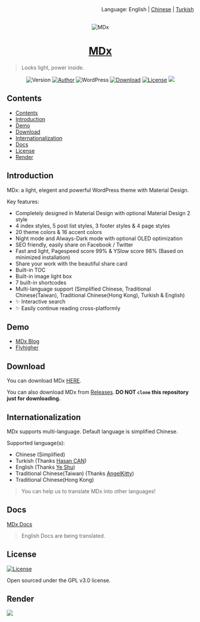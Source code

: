 <div align="right">Language: English | <a title="Chinese" href="https://github.com/yrccondor/mdx/blob/master/README/zh_CN.md">Chinese</a> | <a title="Turkish" href="https://github.com/yrccondor/mdx/blob/master/README/tr_TR.md">Turkish</a></div>

<br>

<p align="center">
<img src="https://acdn.flyhigher.top/mdx-2020-new.jpg" alt="MDx">
</p>

<h1 align="center"><a href="https://mdx.flyhigher.top" target="_blank">MDx</a></h1>

> Looks light, power inside.

<p align="center">
<img alt="Version" src="https://img.shields.io/badge/version-1.9.10-3f51b5.svg?style=flat-square"/>
<a href="https://flyhigher.top"><img alt="Author" src="https://img.shields.io/badge/author-Axton-red.svg?style=flat-square"/></a>
<img alt="WordPress" src="https://img.shields.io/badge/WordPress-5.0%2B-blue.svg?style=flat-square"/>
<a href="https://mdx.flyhigher.top"><img alt="Download" src="https://img.shields.io/badge/download-2.28M-brightgreen.svg?style=flat-square"/></a>
<a href="https://github.com/yrccondor/mdx/blob/master/LICENSE"><img alt="License" src="https://img.shields.io/badge/license-GPL%20V3.0-orange.svg?style=flat-square"/></a>
<a href="https://app.fossa.io/projects/git%2Bgithub.com%2Fyrccondor%2Fmdx?ref=badge_shield" alt="FOSSA Status"><img src="https://app.fossa.io/api/projects/git%2Bgithub.com%2Fyrccondor%2Fmdx.svg?type=shield"/></a>
</p>


## Contents

- [Contents](#contents)
- [Introduction](#introduction)
- [Demo](#demo)
- [Download](#download)
- [Internationalization](#internationalization)
- [Docs](#docs)
- [License](#license)
- [Render](#render)


## Introduction

MDx: a light, elegent and powerful WordPress theme with Material Design.

Key features:

- Completely designed in Material Design with optional Material Design 2 style
- 4 index styles, 5 post list styles, 3 footer styles & 4 page styles
- 20 theme colors & 16 accent colors
- Night mode and Always-Dark mode with optional OLED optimization
- SEO friendly, easily share on Facebook / Twitter
- Fast and light, Pagespeed score 99% & YSlow score 98% (Based on minimized installation)
- Share your work with the beautiful share card
- Built-in TOC
- Built-in image light box
- 7 built-in shortcodes
- Multi-language support (Simplified Chinese, Traditional Chinese(Taiwan), Traditional Chinese(Hong Kong), Turkish & English)
- ✨ Interactive search
- ✨ Easily continue reading cross-platformly


## Demo

- [MDx Blog](https://mdxblog.flyhigher.top)
- [Flyhigher](https://flyhigher.top)


## Download

You can download MDx [HERE](https://mdx.flyhigher.top).

You can also download MDx from [Releases](https://github.com/yrccondor/mdx/releases). **DO NOT `clone` this repository just for downloading.**


## Internationalization

MDx supports multi-language. Default language is simplified Chinese.

Supported language(s):

- Chinese (Simplified)
- Turkish (Thanks [Hasan CAN](https://github.com/Sn0bzy))
- English (Thanks [Ye Shu](https://github.com/yechs))
- Traditional Chinese(Taiwan) (Thanks [AngelKitty](https://github.com/AngelKitty))
- Traditional Chinese(Hong Kong)

> You can help us to translate MDx into other languages!


## Docs

[MDx Docs](https://doc.flyhigher.top/mdx/)

> English Docs are being translated.


## License

<a href="https://github.com/yrccondor/mdx/blob/master/LICENSE"><img alt="License" src="https://img.shields.io/badge/license-GPL%20V3.0-orange.svg?style=flat-square"/></a>

Open sourced under the GPL v3.0 license.


## Render

![](https://acdn.flyhigher.top/wp-content/uploads/2017/11/det.jpg)